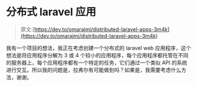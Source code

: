 # 分布式 laravel 应用

> 原文:[https://dev.to/omarajmi/distributed-laravel-apps-3m4k](https://dev.to/omarajmi/distributed-laravel-apps-3m4k)

我有一个项目的想法，我正在考虑创建一个分布式的 laravel web 应用程序，这个想法是将应用程序分解为 3 或 4 个较小的应用程序，每个应用程序都托管在不同的服务器上，每个应用程序都有一个特定的任务，它们通过一个类似 API 的系统进行交互。所以我的问题是，拉弗尔有可能做到吗？如果是，我需要考虑什么方法，谢谢。